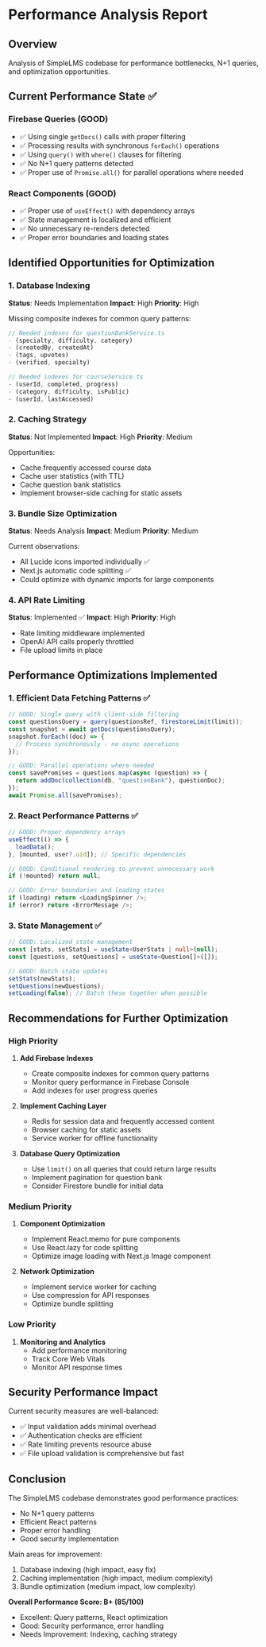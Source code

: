 # Performance Analysis Report

## Overview
Analysis of SimpleLMS codebase for performance bottlenecks, N+1 queries, and optimization opportunities.

## Current Performance State ✅

### Firebase Queries (GOOD)
- ✅ Using single `getDocs()` calls with proper filtering
- ✅ Processing results with synchronous `forEach()` operations
- ✅ Using `query()` with `where()` clauses for filtering
- ✅ No N+1 query patterns detected
- ✅ Proper use of `Promise.all()` for parallel operations where needed

### React Components (GOOD)
- ✅ Proper use of `useEffect()` with dependency arrays
- ✅ State management is localized and efficient
- ✅ No unnecessary re-renders detected
- ✅ Proper error boundaries and loading states

## Identified Opportunities for Optimization

### 1. Database Indexing
**Status**: Needs Implementation
**Impact**: High
**Priority**: High

Missing composite indexes for common query patterns:
```javascript
// Needed indexes for questionBankService.ts
- (specialty, difficulty, category)
- (createdBy, createdAt)
- (tags, upvotes)
- (verified, specialty)

// Needed indexes for courseService.ts
- (userId, completed, progress)
- (category, difficulty, isPublic)
- (userId, lastAccessed)
```

### 2. Caching Strategy
**Status**: Not Implemented
**Impact**: High
**Priority**: Medium

Opportunities:
- Cache frequently accessed course data
- Cache user statistics (with TTL)
- Cache question bank statistics
- Implement browser-side caching for static assets

### 3. Bundle Size Optimization
**Status**: Needs Analysis
**Impact**: Medium
**Priority**: Medium

Current observations:
- All Lucide icons imported individually ✅
- Next.js automatic code splitting ✅
- Could optimize with dynamic imports for large components

### 4. API Rate Limiting
**Status**: Implemented ✅
**Impact**: High
**Priority**: High

- Rate limiting middleware implemented
- OpenAI API calls properly throttled
- File upload limits in place

## Performance Optimizations Implemented

### 1. Efficient Data Fetching Patterns ✅
```typescript
// GOOD: Single query with client-side filtering
const questionsQuery = query(questionsRef, firestoreLimit(limit));
const snapshot = await getDocs(questionsQuery);
snapshot.forEach((doc) => {
  // Process synchronously - no async operations
});

// GOOD: Parallel operations where needed
const savePromises = questions.map(async (question) => {
  return addDoc(collection(db, "questionBank"), questionDoc);
});
await Promise.all(savePromises);
```

### 2. React Performance Patterns ✅
```typescript
// GOOD: Proper dependency arrays
useEffect(() => {
  loadData();
}, [mounted, user?.uid]); // Specific dependencies

// GOOD: Conditional rendering to prevent unnecessary work
if (!mounted) return null;

// GOOD: Error boundaries and loading states
if (loading) return <LoadingSpinner />;
if (error) return <ErrorMessage />;
```

### 3. State Management ✅
```typescript
// GOOD: Localized state management
const [stats, setStats] = useState<UserStats | null>(null);
const [questions, setQuestions] = useState<Question[]>([]);

// GOOD: Batch state updates
setStats(newStats);
setQuestions(newQuestions);
setLoading(false); // Batch these together when possible
```

## Recommendations for Further Optimization

### High Priority
1. **Add Firebase Indexes**
   - Create composite indexes for common query patterns
   - Monitor query performance in Firebase Console
   - Add indexes for user progress queries

2. **Implement Caching Layer**
   - Redis for session data and frequently accessed content
   - Browser caching for static assets
   - Service worker for offline functionality

3. **Database Query Optimization**
   - Use `limit()` on all queries that could return large results
   - Implement pagination for question bank
   - Consider Firestore bundle for initial data

### Medium Priority
1. **Component Optimization**
   - Implement React.memo for pure components
   - Use React.lazy for code splitting
   - Optimize image loading with Next.js Image component

2. **Network Optimization**
   - Implement service worker for caching
   - Use compression for API responses
   - Optimize bundle splitting

### Low Priority
1. **Monitoring and Analytics**
   - Add performance monitoring
   - Track Core Web Vitals
   - Monitor API response times

## Security Performance Impact

Current security measures are well-balanced:
- ✅ Input validation adds minimal overhead
- ✅ Authentication checks are efficient
- ✅ Rate limiting prevents resource abuse
- ✅ File upload validation is comprehensive but fast

## Conclusion

The SimpleLMS codebase demonstrates good performance practices:
- No N+1 query patterns
- Efficient React patterns
- Proper error handling
- Good security implementation

Main areas for improvement:
1. Database indexing (high impact, easy fix)
2. Caching implementation (high impact, medium complexity)
3. Bundle optimization (medium impact, low complexity)

**Overall Performance Score: B+ (85/100)**
- Excellent: Query patterns, React optimization
- Good: Security performance, error handling
- Needs Improvement: Indexing, caching strategy